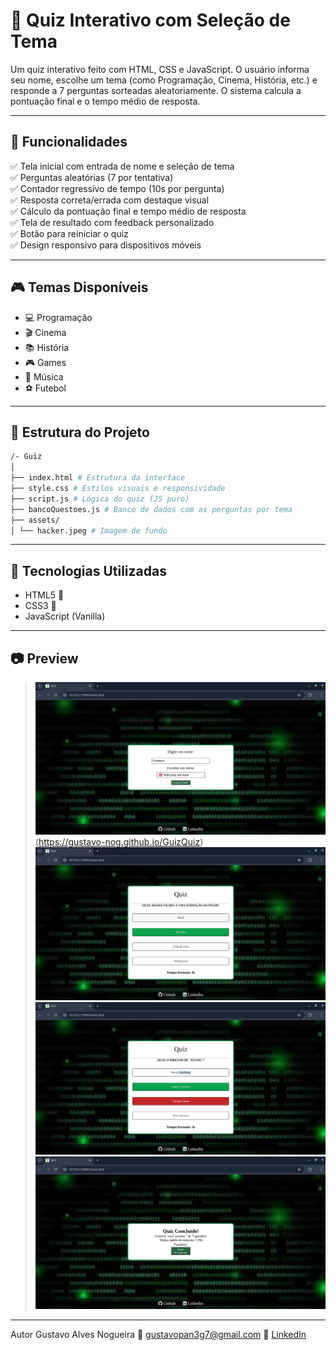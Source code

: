 # 🎯 Quiz Interativo com Seleção de Tema

Um quiz interativo feito com HTML, CSS e JavaScript. O usuário informa seu nome, escolhe um tema (como Programação, Cinema, História, etc.) e responde a 7 perguntas sorteadas aleatoriamente. O sistema calcula a pontuação final e o tempo médio de resposta.

---

## 🚀 Funcionalidades

✅ Tela inicial com entrada de nome e seleção de tema  
✅ Perguntas aleatórias (7 por tentativa)  
✅ Contador regressivo de tempo (10s por pergunta)  
✅ Resposta correta/errada com destaque visual  
✅ Cálculo da pontuação final e tempo médio de resposta  
✅ Tela de resultado com feedback personalizado  
✅ Botão para reiniciar o quiz  
✅ Design responsivo para dispositivos móveis

---

## 🎮 Temas Disponíveis

- 💻 Programação  
- 🎬 Cinema  
- 📚 História  
- 🎮 Games  
- 🎵 Música  
- ⚽ Futebol

---

## 📁 Estrutura do Projeto
```bash
/- Guiz  
│
├── index.html # Estrutura da interface
├── style.css # Estilos visuais e responsividade
├── script.js # Lógica do quiz (JS puro)
├── bancoQuestoes.js # Banco de dados com as perguntas por tema
├── assets/
│ └── hacker.jpeg # Imagem de fundo
```


---

## 🧠 Tecnologias Utilizadas

- HTML5 📄
- CSS3  🎨
- JavaScript (Vanilla)

---

## 📷 Preview

> ![Tela Inicial](assets/Tela-Inicial.png)(https://gustavo-nog.github.io/GuizQuiz)
> ![Tela do Quiz-1](assets/Tela-Resposta-Certa.png)  
> ![Tela do Quiz-2](assets/Tela-do-Quiz-Com-Resposta-Errada.png)  
> ![Tela de Resultados](assets/Tela-de-Resultados.png)  

---

Autor
Gustavo Alves Nogueira
📧 gustavopan3g7@gmail.com
🔗 [LinkedIn](https://www.linkedin.com/in/gustavo-alves-nogueira)
